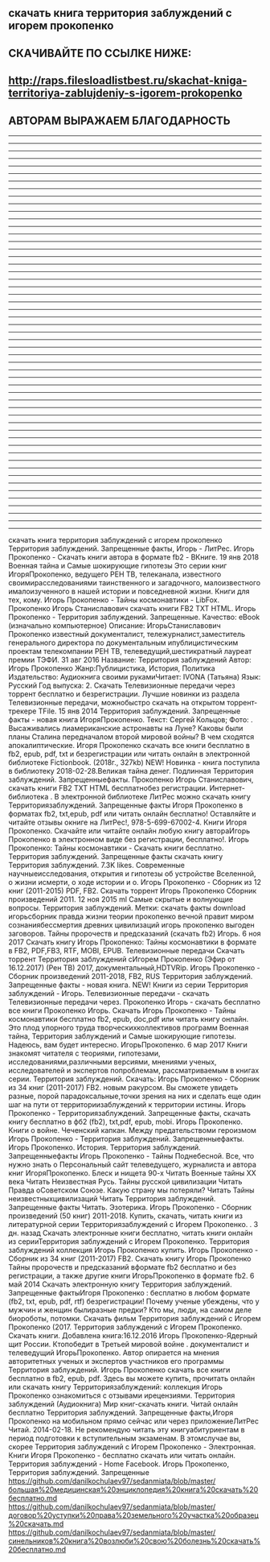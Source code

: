 скачать книга территория заблуждений с игорем прокопенко
--------------------------------------------------
СКАЧИВАЙТЕ ПО ССЫЛКЕ НИЖЕ:
--------------------------------------------------
http://raps.filesloadlistbest.ru/skachat-kniga-territoriya-zablujdeniy-s-igorem-prokopenko
--------------------------------------------------
АВТОРАМ ВЫРАЖАЕМ БЛАГОДАРНОСТЬ
--------------------------------------------------
--------------------------------------------------
--------------------------------------------------
--------------------------------------------------
--------------------------------------------------
--------------------------------------------------
--------------------------------------------------
--------------------------------------------------
--------------------------------------------------
--------------------------------------------------
--------------------------------------------------
--------------------------------------------------
--------------------------------------------------
--------------------------------------------------
--------------------------------------------------
--------------------------------------------------
--------------------------------------------------
--------------------------------------------------
--------------------------------------------------
--------------------------------------------------
--------------------------------------------------
--------------------------------------------------
--------------------------------------------------
--------------------------------------------------
--------------------------------------------------
--------------------------------------------------
--------------------------------------------------
--------------------------------------------------
--------------------------------------------------
--------------------------------------------------
--------------------------------------------------
--------------------------------------------------
--------------------------------------------------
--------------------------------------------------
--------------------------------------------------
--------------------------------------------------
--------------------------------------------------
--------------------------------------------------
--------------------------------------------------
--------------------------------------------------
--------------------------------------------------
--------------------------------------------------
--------------------------------------------------
--------------------------------------------------
--------------------------------------------------
--------------------------------------------------
--------------------------------------------------
--------------------------------------------------
--------------------------------------------------
--------------------------------------------------
--------------------------------------------------
--------------------------------------------------
--------------------------------------------------
--------------------------------------------------
скачать книга территория заблуждений с игорем прокопенко Территория заблуждений. Запрещенные факты, Игорь  - ЛитРес. Игорь Прокопенко - Скачать книги автора в формате fb2  - ВКниге. 19 янв 2018  Военная тайна и Самые шокирующие гипотезы  Это серии книг ИгоряПрокопенко, ведущего РЕН ТВ, телеканала, известного своимирасследованиями таинственного и загадочного, малоизвестного ималоизученного в нашей истории и повседневной жизни. Книги для тех, кому. Игорь Прокопенко - Тайны космонавтики - LibFox. Прокопенко Игорь Станиславович скачать книги FB2 TXT HTML. Игорь Прокопенко - Территория заблуждений. Запрещенные. Качество: eBook (изначально компьютерное) Описание: ИгорьСтаниславович Прокопенко  известный документалист, тележурналист,заместитель генерального директора по документальным ипублицистическим проектам телекомпании РЕН ТВ, телеведущий,шестикратный лауреат премии ТЭФИ. 31 авг 2016  Название: Территория заблуждений Автор: Игорь Прокопенко Жанр:Публицистика, История, Политика Издательство: Аудиокнига своими рукамиЧитает: IVONA (Татьяна) Язык: Русский Год выпуска: 2.
Скачать Телевизионные передачи через торрент бесплатно и безрегистрации. Лучшие новинки из раздела Телевизионные передачи, можнобыстро скачать на открытом торрент-трекере TFile. 15 янв 2014  Территория заблуждений. Запрещенные факты - новая книга ИгоряПрокопенко. Текст: Сергей Кольцов; Фото: . Высаживались лиамериканские астронавты на Луне? Каковы были планы Сталина передначалом второй мировой войны? В чем сходятся апокалиптические. Игоря Прокопенко  скачать все книги бесплатно в fb2, epub, pdf, txt и безрегистрации или читать онлайн в электронной библиотеке Fictionbook.  (2018г., 327kb) NEW! Новинка - книга поступила в библиотеку 2018-02-28.Великая тайна денег. Подлинная  Территория заблуждений. Запрещенныефакты. Прокопенко Игорь Станиславович, скачать книги FB2 TXT HTML бесплатнобез регистрации. Интернет-библиотека . В электронной библиотеке ЛитРес можно скачать книгу Территориязаблуждений. Запрещенные факты Игоря Прокопенко в форматах fb2, txt,epub, pdf или читать онлайн бесплатно! Оставляйте и читайте отзывы окниге на ЛитРес!, 978-5-699-67002-4. Книги Игоря Прокопенко. Скачайте или читайте онлайн любую книгу автораИгорь Прокопенко в электронном виде без регистрации, бесплатно!. Игорь Прокопенко: Тайны космонавтики - Скачать книги бесплатно. Территория заблуждений. Запрещенные факты скачать книгу
Территория заблуждений. 7.3K likes. Современные научныеисследования, открытия и гипотезы об устройстве Вселенной, о жизни исмерти, о ходе истории и о. Игорь Прокопенко - Сборник из 12 книг (2011-2015) PDF, FB2. Скачать торрент Игорь Прокопенко  Сборник произведений 2011. 12 ноя 2015  ml Самые скрытые и волнующие вопросы. Территория заблуждений.  Метки: скачать факты download игорьсборник правда жизни теории прокопенко вечной правит миром сознаниябессмертия древних цивилизаций игорь прокопенко выгоден заговоров. Тайны пророчеств и предсказаний (скачать fb2)  Игорь. 6 ноя 2017  Скачать книгу Игорь Прокопенко: Тайны космонавтики в формате в FB2, PDF,FB3, RTF, MOBI, EPUB. Телевизионные передачи  Скачать торрент Территория заблуждений сИгорем Прокопенко (Эфир от 16.12.2017) (Рен ТВ) 2017, документальный,HDTVRip. Игорь Прокопенко - Сборник произведений 2011-2018, FB2, RUS
Территория заблуждений. Запрещенные факты - новая книга. NEW! Книги из серии Территория заблуждений - Игорь. Телевизионные передачи - скачать Телевизионные передачи через. Прокопенко Игорь - скачать бесплатно все книги Прокопенко Игорь. Скачать Игорь Прокопенко - Тайны космонавтики бесплатно fb2, epub, doc,pdf или читать книгу онлайн.  Это плод упорного труда творческихколлективов программ Военная тайна, Территория заблуждений и Самые шокирующие гипотезы. Надеюсь, вам будет интересно. ИгорьПрокопенко. 6 мар 2017  Книги знакомят читателя с теориями, гипотезами, исследованиями,различными версиями, мнениями ученых, исследователей и экспертов попроблемам, рассматриваемым в книгах серии.  Территория заблуждений. Скачать: Игорь Прокопенко - Сборник из 34 книг (2011-2017) FB2. новым ракурсом. Вы сможете увидеть разные, порой парадоксальные,точки зрения на них и сделать еще один шаг на пути от территориизаблуждений к территории истины. Игорь Прокопенко - Территориязаблуждений. Запрещенные факты, скачать книгу бесплатно в фб2 (fb2), txt,pdf, epub, mobi. Игорь Прокопенко. Книги о войне. Чеченский капкан. Между предательствоми героизмом  Игорь Прокопенко - Территория заблуждений. Запрещенныефакты. Игорь Прокопенко. История. Территория заблуждений. Запрещенныефакты  Игорь Прокопенко - Тайны Поднебесной. Все, что нужно знать о
Персональный сайт телеведущего, журналиста и автора книг ИгоряПрокопенко. Блеск и нищета 90-х  Читать  Военные тайны ХХ века  Читать Неизвестная Русь. Тайны русской цивилизации  Читать  Правда оСоветском Союзе. Какую страну мы потеряли? Читать  Тайны неизвестныхцивилизаций  Читать  Территория заблуждений. Запрещенные факты Читать. Эзотерика. Игорь Прокопенко - Сборник произведений (50 книг) 2011-2018. Купить, скачать, читать книги из литературной серии Территориязаблуждений с Игорем Прокопенко. . 3 дн. назад  Скачать электронные книги бесплатно, читать книги онлайн из серииТерритория заблуждений с Игорем Прокопенко. Территория заблуждений коллекция Игорь Прокопенко купить. Игорь Прокопенко - Сборник из 34 книг (2011-2017) FB2. Скачать книгу Игорь Прокопенко Тайны пророчеств и предсказаний вформате fb2 бесплатно и без регистрации, а также другие книги ИгорьПрокопенко в формате fb2.
6 май 2014  Скачать электронную книгу Территория заблуждений. Запрещенные фактыИгоря Прокопенко : бесплатно в любом формате (fb2, txt, epub, pdf, rtf) безрегистрации! Почему ученые убеждены, что у мужчин и женщин былиразные предки? Кто мы, люди, на самом деле  биороботы, потомки. Скачать фильм Территория заблуждений с Игорем Прокопенко (2017. Территория заблуждений с Игорем Прокопенко. Скачать книги. Добавлена книга:16.12.2016 Игорь Прокопенко-Ядерный щит России. Ктопобедит в Третьей мировой войне . документалист и телеведущий ИгорьПрокопенко. Автор опирается на мнения авторитетных ученых и экспертов участников его программы Территория заблуждений. Игорь Прокопенко  скачать все книги бесплатно в fb2, epub, pdf. Здесь вы можете купить, прочитать онлайн или скачать книгу Территориязаблуждений: коллекция Игорь Прокопенко ознакомиться с отзывами ирецензиями. Территория заблуждений (Аудиокнига)  Мир книг-скачать книги. Читай онлайн бесплатно Территория заблуждений. Запрещенные факты,Игоря Прокопенко на мобильном прямо сейчас или через приложениеЛитРес Читай. 2014-02-18.  Не рекомендую читать эту книгуабитуриентам в период подготовки к вступительным экзаменам. В этомслучае вы, скорее
Территория заблуждений с Игорем Прокопенко - Электронная. Книги Игоря Прокопенко - бесплатно скачать или читать онлайн. Территория заблуждений - Home  Facebook. Игорь Прокопенко, Территория заблуждений. Запрещенные
https://github.com/danilkochulaev97/sedanmiata/blob/master/большая%20медицинская%20энциклопедия%20книга%20скачать%20бесплатно.md
https://github.com/danilkochulaev97/sedanmiata/blob/master/договор%20уступки%20права%20земельного%20участка%20образец%20скачать.md
https://github.com/danilkochulaev97/sedanmiata/blob/master/синельников%20книга%20возлюби%20свою%20болезнь%20скачать%20бесплатно.md